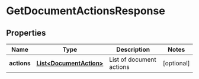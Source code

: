 

# GetDocumentActionsResponse


## Properties

| Name | Type | Description | Notes |
|------------ | ------------- | ------------- | -------------|
|**actions** | [**List&lt;DocumentAction&gt;**](DocumentAction.md) | List of document actions |  [optional] |



